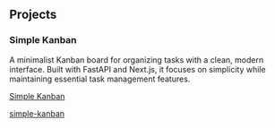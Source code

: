 ## Projects

### Simple Kanban

A minimalist Kanban board for organizing tasks with a clean, modern interface. Built with FastAPI and Next.js, it focuses on simplicity while maintaining essential task management features.

[Simple Kanban](/simple-kanban)

[simple-kanban](https://github.com/mateo-velez/simple-kanban)
